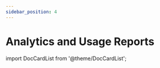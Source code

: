 ```yaml
---
sidebar_position: 4
---
```


# Analytics and Usage Reports

import DocCardList from '@theme/DocCardList';

<DocCardList />

